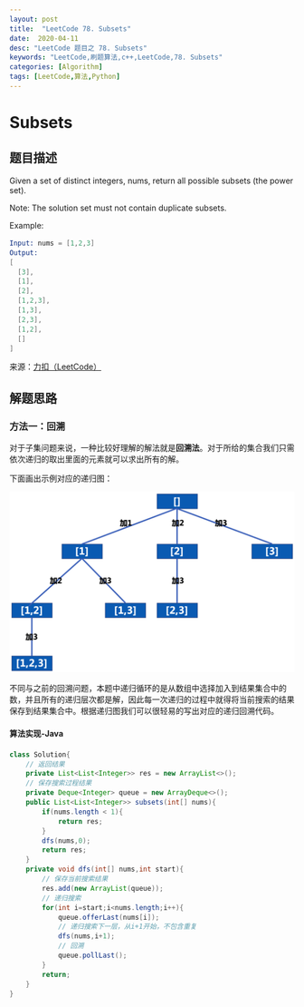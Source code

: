 ```yaml
---
layout: post
title:  "LeetCode 78. Subsets"
date:  2020-04-11
desc: "LeetCode 题目之 78. Subsets"
keywords: "LeetCode,刷题算法,c++,LeetCode,78. Subsets"
categories: [Algorithm]
tags: [LeetCode,算法,Python]
---
```

# Subsets

## 题目描述

Given a set of distinct integers, nums, return all possible subsets (the power set).

Note: The solution set must not contain duplicate subsets.

Example:

```s
Input: nums = [1,2,3]
Output:
[
  [3],
  [1],
  [2],
  [1,2,3],
  [1,3],
  [2,3],
  [1,2],
  []
]
```

来源：[力扣（LeetCode）](https://leetcode-cn.com/problems/subsets)

## 解题思路

### 方法一：回溯

对于子集问题来说，一种比较好理解的解法就是**回溯法**。对于所给的集合我们只需依次递归的取出里面的元素就可以求出所有的解。

下面画出示例对应的递归图：

![22](/assets/images/2020/2020-04/22.png)

不同与之前的回溯问题，本题中递归循环的是从数组中选择加入到结果集合中的数，并且所有的递归层次都是解，因此每一次递归的过程中就得将当前搜索的结果保存到结果集合中。根据递归图我们可以很轻易的写出对应的递归回溯代码。

#### 算法实现-Java

```java
class Solution{
    // 返回结果
    private List<List<Integer>> res = new ArrayList<>();
    // 保存搜索过程结果
    private Deque<Integer> queue = new ArrayDeque<>();
    public List<List<Integer>> subsets(int[] nums){
        if(nums.length < 1){
            return res;
        }
        dfs(nums,0);
        return res;
    }
    private void dfs(int[] nums,int start){
        // 保存当前搜索结果
        res.add(new ArrayList(queue));
        // 递归搜索
        for(int i=start;i<nums.length;i++){
            queue.offerLast(nums[i]);
            // 递归搜索下一层，从i+1开始，不包含重复
            dfs(nums,i+1);
            // 回溯
            queue.pollLast();
        }
        return;
    }
}
```